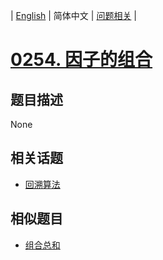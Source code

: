 
| [English](README_EN.md) | 简体中文 | [问题相关](QUESTION.md) |
# [0254. 因子的组合](https://leetcode-cn.com/problems/factor-combinations/)
## 题目描述
None
## 相关话题
- [回溯算法](https://leetcode-cn.com/tag/backtracking)
## 相似题目
- [组合总和](../0039/README.md)
